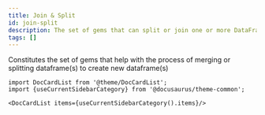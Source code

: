 ```yaml
---
title: Join & Split
id: join-split
description: The set of gems that can split or join one or more DataFrames
tags: []
---
```


Constitutes the set of gems that help with the process of merging or splitting dataframe(s) to create new dataframe(s)

```mdx-code-block
import DocCardList from '@theme/DocCardList';
import {useCurrentSidebarCategory} from '@docusaurus/theme-common';

<DocCardList items={useCurrentSidebarCategory().items}/>
```
